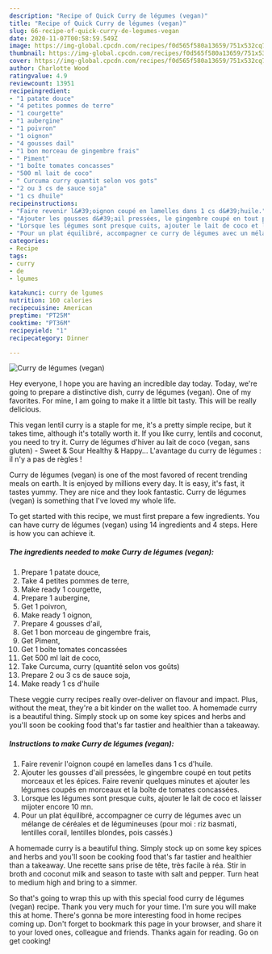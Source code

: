 ```yaml
---
description: "Recipe of Quick Curry de légumes (vegan)"
title: "Recipe of Quick Curry de légumes (vegan)"
slug: 66-recipe-of-quick-curry-de-legumes-vegan
date: 2020-11-07T00:58:59.549Z
image: https://img-global.cpcdn.com/recipes/f0d565f580a13659/751x532cq70/curry-de-legumes-vegan-photo-principale-de-la-recette.jpg
thumbnail: https://img-global.cpcdn.com/recipes/f0d565f580a13659/751x532cq70/curry-de-legumes-vegan-photo-principale-de-la-recette.jpg
cover: https://img-global.cpcdn.com/recipes/f0d565f580a13659/751x532cq70/curry-de-legumes-vegan-photo-principale-de-la-recette.jpg
author: Charlotte Wood
ratingvalue: 4.9
reviewcount: 13951
recipeingredient:
- "1 patate douce"
- "4 petites pommes de terre"
- "1 courgette"
- "1 aubergine"
- "1 poivron"
- "1 oignon"
- "4 gousses dail"
- "1 bon morceau de gingembre frais"
- " Piment"
- "1 boîte tomates concasses"
- "500 ml lait de coco"
- " Curcuma curry quantit selon vos gots"
- "2 ou 3 cs de sauce soja"
- "1 cs dhuile"
recipeinstructions:
- "Faire revenir l&#39;oignon coupé en lamelles dans 1 cs d&#39;huile."
- "Ajouter les gousses d&#39;ail pressées, le gingembre coupé en tout petits morceaux et les épices. Faire revenir quelques minutes et ajouter les légumes coupés en morceaux et la boîte de tomates concassées."
- "Lorsque les légumes sont presque cuits, ajouter le lait de coco et laisser mijoter encore 10 mn."
- "Pour un plat équilibré, accompagner ce curry de légumes avec un mélange de céréales et de légumineuses (pour moi : riz basmati, lentilles corail, lentilles blondes, pois cassés.)"
categories:
- Recipe
tags:
- curry
- de
- lgumes

katakunci: curry de lgumes 
nutrition: 160 calories
recipecuisine: American
preptime: "PT25M"
cooktime: "PT36M"
recipeyield: "1"
recipecategory: Dinner

---
```



![Curry de légumes (vegan)](https://img-global.cpcdn.com/recipes/f0d565f580a13659/751x532cq70/curry-de-legumes-vegan-photo-principale-de-la-recette.jpg)

Hey everyone, I hope you are having an incredible day today. Today, we're going to prepare a distinctive dish, curry de légumes (vegan). One of my favorites. For mine, I am going to make it a little bit tasty. This will be really delicious.

This vegan lentil curry is a staple for me, it&#39;s a pretty simple recipe, but it takes time, although it&#39;s totally worth it. If you like curry, lentils and coconut, you need to try it. Curry de légumes d&#39;hiver au lait de coco (vegan, sans gluten) - Sweet &amp; Sour Healthy &amp; Happy… L&#39;avantage du curry de légumes : il n&#39;y a pas de règles !

Curry de légumes (vegan) is one of the most favored of recent trending meals on earth. It is enjoyed by millions every day. It is easy, it's fast, it tastes yummy. They are nice and they look fantastic. Curry de légumes (vegan) is something that I've loved my whole life.


To get started with this recipe, we must first prepare a few ingredients. You can have curry de légumes (vegan) using 14 ingredients and 4 steps. Here is how you can achieve it.

<!--inarticleads1-->

##### The ingredients needed to make Curry de légumes (vegan):

1. Prepare 1 patate douce,
1. Take 4 petites pommes de terre,
1. Make ready 1 courgette,
1. Prepare 1 aubergine,
1. Get 1 poivron,
1. Make ready 1 oignon,
1. Prepare 4 gousses d&#39;ail,
1. Get 1 bon morceau de gingembre frais,
1. Get  Piment,
1. Get 1 boîte tomates concassées
1. Get 500 ml lait de coco,
1. Take  Curcuma, curry (quantité selon vos goûts)
1. Prepare 2 ou 3 cs de sauce soja,
1. Make ready 1 cs d&#39;huile


These veggie curry recipes really over-deliver on flavour and impact. Plus, without the meat, they&#39;re a bit kinder on the wallet too. A homemade curry is a beautiful thing. Simply stock up on some key spices and herbs and you&#39;ll soon be cooking food that&#39;s far tastier and healthier than a takeaway. 

<!--inarticleads2-->

##### Instructions to make Curry de légumes (vegan):

1. Faire revenir l&#39;oignon coupé en lamelles dans 1 cs d&#39;huile.
1. Ajouter les gousses d&#39;ail pressées, le gingembre coupé en tout petits morceaux et les épices. Faire revenir quelques minutes et ajouter les légumes coupés en morceaux et la boîte de tomates concassées.
1. Lorsque les légumes sont presque cuits, ajouter le lait de coco et laisser mijoter encore 10 mn.
1. Pour un plat équilibré, accompagner ce curry de légumes avec un mélange de céréales et de légumineuses (pour moi : riz basmati, lentilles corail, lentilles blondes, pois cassés.)


A homemade curry is a beautiful thing. Simply stock up on some key spices and herbs and you&#39;ll soon be cooking food that&#39;s far tastier and healthier than a takeaway. Une recette sans prise de tête, très facile à réa. Stir in broth and coconut milk and season to taste with salt and pepper. Turn heat to medium high and bring to a simmer. 

So that's going to wrap this up with this special food curry de légumes (vegan) recipe. Thank you very much for your time. I'm sure you will make this at home. There's gonna be more interesting food in home recipes coming up. Don't forget to bookmark this page in your browser, and share it to your loved ones, colleague and friends. Thanks again for reading. Go on get cooking!
